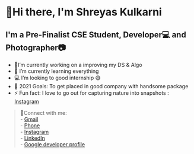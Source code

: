 
# 🙋Hi there, I'm Shreyas Kulkarni
## I'm a Pre-Finalist CSE Student, Developer💻 and Photographer📷
* 🔭I’m currently working on a improving my DS & Algo
* 🌱 I’m currently learning everything 
* 💻 I’m looking to good internship 😅
* 🎯 2021 Goals: To get placed in good company with handsome package
* ⚡ Fun fact: I love to go out for capturing nature into snapshots : [Instagram ](https://instagram.com/___shadow_photography___?utm_medium=copy_link)  
>👥Connect with me:    
      - [Gmail ](sskulkarni899@gmail.com)  
      - [Phone ](+919921541083)    
      - [Instagram ](https://instagram.com/___shadow_photography___?utm_medium=copy_link)  
      - [LinkedIn ](https://www.linkedin.com/in/shreyas-kulkarni-632364180)  
      - [Google developer profile ](https://developers.google.com/profile/u/100596202039198598044?hl=en)  





<!--
**ShreyasKulkarni899/ShreyasKulkarni899** is a ✨ _special_ ✨ repository because its `README.md` (this file) appears on your GitHub profile.

Here are some ideas to get you started:

- 🔭 I’m currently working on ...
- 🌱 I’m currently learning ...
- 👯 I’m looking to collaborate on ...
- 🤔 I’m looking for help with ...
- 💬 Ask me about ...
- 📫 How to reach me: ...
- 😄 Pronouns: ...
- ⚡ Fun fact: ...
-->
